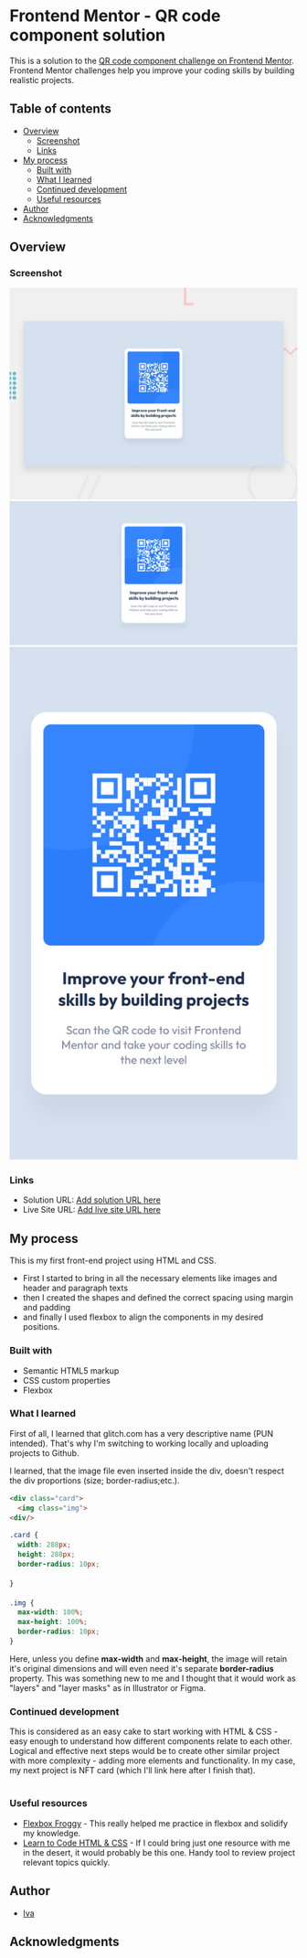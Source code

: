# Frontend Mentor - QR code component solution

This is a solution to the [QR code component challenge on Frontend Mentor](https://www.frontendmentor.io/challenges/qr-code-component-iux_sIO_H). Frontend Mentor challenges help you improve your coding skills by building realistic projects. 

## Table of contents

- [Overview](#overview)
  - [Screenshot](#screenshot)
  - [Links](#links)
- [My process](#my-process)
  - [Built with](#built-with)
  - [What I learned](#what-i-learned)
  - [Continued development](#continued-development)
  - [Useful resources](#useful-resources)
- [Author](#author)
- [Acknowledgments](#acknowledgments)

## Overview
### Screenshot

![Original Design](design\desktop-preview.jpg)
![Desktop Screenshot](design\screenshot-desktop.png)
![Mobile](design\screenshot-mobile.png)

### Links

- Solution URL: [Add solution URL here](https://glitch.com/edit/#!/qr-code-comp)
- Live Site URL: [Add live site URL here](https://qr-code-comp.glitch.me/)

## My process
This is my first front-end project using HTML and CSS.
- First I started to bring in all the necessary elements like images and header and paragraph texts
- then I created the shapes and defined the correct spacing using margin and padding
- and finally I used flexbox to align the components in my desired positions. 

### Built with

- Semantic HTML5 markup
- CSS custom properties
- Flexbox

### What I learned

First of all, I learned that glitch.com has a very descriptive name (PUN intended). 
That's why I'm switching to working locally and uploading projects to Github.

I learned, that the image file even inserted inside the div, doesn't respect the div proportions (size; border-radius;etc.).

```html
<div class="card">
  <img class="img">
<div/>

```

```css
.card {
  width: 288px;
  height: 288px;
  border-radius: 10px;
  
}

.img {
  max-width: 100%;
  max-height: 100%;
  border-radius: 10px;
}
```
Here, unless you define **max-width** and **max-height**, the image will retain it's original dimensions and will even need it's separate **border-radius** property.
This was something new to me and I thought that it would work as "layers" and "layer masks" as in Illustrator or Figma.

### Continued development

This is considered as an easy cake to start working with HTML & CSS - easy enough to understand how different components relate to each other.
Logical and effective next steps would be to create other similar project with more complexity - adding more elements and functionality.
In my case, my next project is NFT card (which I'll link here after I finish that).

#
### Useful resources

- [Flexbox Froggy](https://flexboxfroggy.com/) - This really helped me practice in flexbox and solidify my knowledge.
- [Learn to Code HTML & CSS](https://learn.shayhowe.com/html-css/) - If I could bring just one resource with me in the desert, it would probably be this one. Handy tool to review project relevant topics quickly.

## Author
- [Iva](https://github.com/ivaberiashvili)

## Acknowledgments


